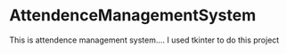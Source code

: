 # AttendenceManagementSystem
This is attendence management system.... I used tkinter to do this project
